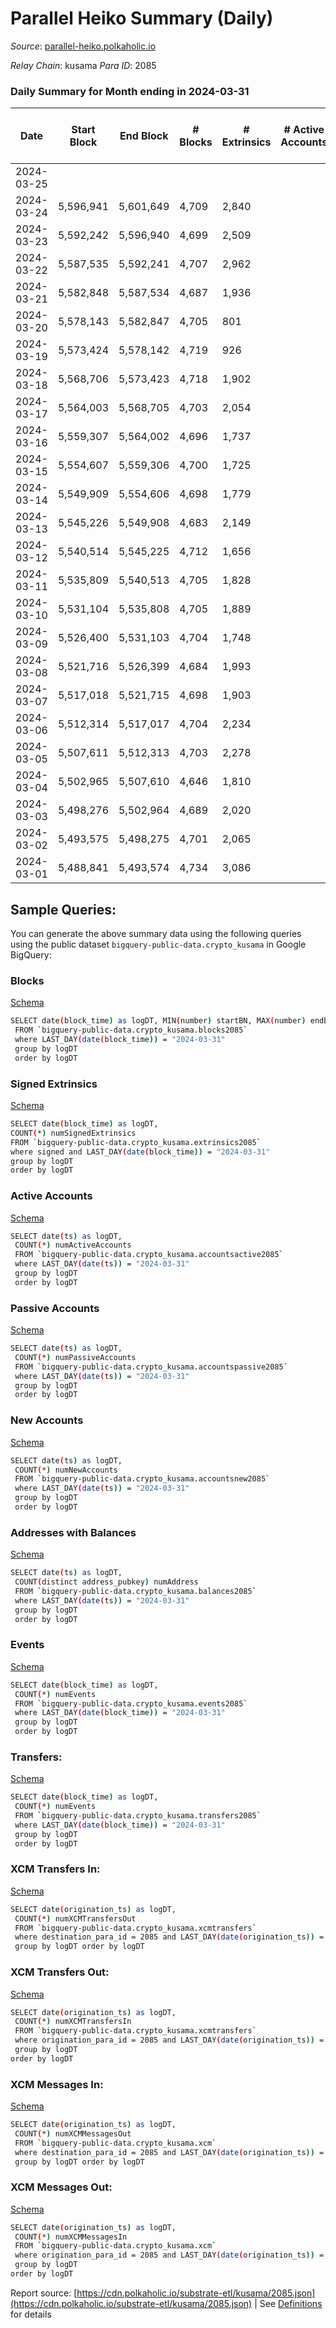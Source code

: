 # Parallel Heiko Summary (Daily)

_Source_: [parallel-heiko.polkaholic.io](https://parallel-heiko.polkaholic.io)

*Relay Chain*: kusama
*Para ID*: 2085



### Daily Summary for Month ending in 2024-03-31


| Date    | Start Block | End Block | # Blocks | # Extrinsics | # Active Accounts | # Passive Accounts | # New Accounts | # Addresses | # Events  | # Transfers ($USD) | # XCM Transfers In ($USD) | # XCM Transfers Out ($USD) | # XCM In | # XCM Out | Issues |
|---------|-------------|-----------|----------|--------------|-------------------|--------------------|----------------|-------------|-----------|--------------------|---------------------------|----------------------------|----------|-----------|--------|
| 2024-03-25 |  |  |  |  |  |  |  |  |  |   |   |   |  |  |  |
| 2024-03-24 | 5,596,941 | 5,601,649 | 4,709 | 2,840 |  |  |  | 24,752 | 24,761 | 288  |   |   |  |  |  |
| 2024-03-23 | 5,592,242 | 5,596,940 | 4,699 | 2,509 |  |  |  | 24,752 | 22,711 | 158  |   |   |  |  |  |
| 2024-03-22 | 5,587,535 | 5,592,241 | 4,707 | 2,962 |  |  |  | 24,752 | 25,629 | 82  |   |   |  |  |  |
| 2024-03-21 | 5,582,848 | 5,587,534 | 4,687 | 1,936 |  |  |  | 24,753 | 20,486 | 197  |   |   |  |  |  |
| 2024-03-20 | 5,578,143 | 5,582,847 | 4,705 | 801 |  |  |  | 24,752 | 13,860 | 118  |   |   |  |  |  |
| 2024-03-19 | 5,573,424 | 5,578,142 | 4,719 | 926 |  |  |  | 24,750 | 14,396 | 102  |   |   |  |  |  |
| 2024-03-18 | 5,568,706 | 5,573,423 | 4,718 | 1,902 |  |  |  | 24,749 | 19,634 | 198  |   |   |  |  |  |
| 2024-03-17 | 5,564,003 | 5,568,705 | 4,703 | 2,054 |  |  |  | 24,749 | 19,999 | 83  |   |   |  |  |  |
| 2024-03-16 | 5,559,307 | 5,564,002 | 4,696 | 1,737 |  |  |  | 24,749 | 18,690 | 144  |   |   |  |  |  |
| 2024-03-15 | 5,554,607 | 5,559,306 | 4,700 | 1,725 |  |  |  | 24,749 | 18,427 | 95  |   |   |  |  |  |
| 2024-03-14 | 5,549,909 | 5,554,606 | 4,698 | 1,779 |  |  |  | 24,750 | 18,833 | 127  |   |   |  |  |  |
| 2024-03-13 | 5,545,226 | 5,549,908 | 4,683 | 2,149 |  |  |  | 24,748 | 20,734 | 159  |   |   |  |  |  |
| 2024-03-12 | 5,540,514 | 5,545,225 | 4,712 | 1,656 |  |  |  | 24,747 | 18,069 | 103  |   |   |  |  |  |
| 2024-03-11 | 5,535,809 | 5,540,513 | 4,705 | 1,828 |  |  |  | 24,748 | 18,941 | 95  |   |   |  |  |  |
| 2024-03-10 | 5,531,104 | 5,535,808 | 4,705 | 1,889 |  |  |  | 24,745 | 19,368 | 108  |   |   |  |  |  |
| 2024-03-09 | 5,526,400 | 5,531,103 | 4,704 | 1,748 |  |  |  | 24,744 | 18,513 | 75  |   |   |  |  |  |
| 2024-03-08 | 5,521,716 | 5,526,399 | 4,684 | 1,993 |  |  |  | 24,743 | 19,541 | 34  |   |   |  |  |  |
| 2024-03-07 | 5,517,018 | 5,521,715 | 4,698 | 1,903 |  |  |  | 24,741 | 19,302 | 60  |   |   |  |  |  |
| 2024-03-06 | 5,512,314 | 5,517,017 | 4,704 | 2,234 |  |  |  | 24,741 | 21,110 | 116  |   |   |  |  |  |
| 2024-03-05 | 5,507,611 | 5,512,313 | 4,703 | 2,278 |  |  |  | 24,741 | 21,730 | 250  |   |   |  |  |  |
| 2024-03-04 | 5,502,965 | 5,507,610 | 4,646 | 1,810 |  |  |  | 24,741 | 18,916 | 138  |   |   |  |  |  |
| 2024-03-03 | 5,498,276 | 5,502,964 | 4,689 | 2,020 |  |  |  | 24,737 | 20,343 | 211  |   |   |  |  |  |
| 2024-03-02 | 5,493,575 | 5,498,275 | 4,701 | 2,065 |  |  |  | 24,736 | 20,010 | 75  |   |   |  |  |  |
| 2024-03-01 | 5,488,841 | 5,493,574 | 4,734 | 3,086 |  |  |  | 24,735 | 25,540 | 184  |   |   |  |  |  |

## Sample Queries:
You can generate the above summary data using the following queries using the public dataset `bigquery-public-data.crypto_kusama` in Google BigQuery:


### Blocks 

[Schema](https://github.com/colorfulnotion/substrate-etl/blob/main/schema/blocks.json)

```bash
SELECT date(block_time) as logDT, MIN(number) startBN, MAX(number) endBN, COUNT(*) numBlocks 
 FROM `bigquery-public-data.crypto_kusama.blocks2085`  
 where LAST_DAY(date(block_time)) = "2024-03-31" 
 group by logDT 
 order by logDT
```

### Signed Extrinsics 

[Schema](https://github.com/colorfulnotion/substrate-etl/blob/main/schema/extrinsics.json)

```bash
SELECT date(block_time) as logDT, 
COUNT(*) numSignedExtrinsics 
FROM `bigquery-public-data.crypto_kusama.extrinsics2085`  
where signed and LAST_DAY(date(block_time)) = "2024-03-31" 
group by logDT 
order by logDT
```

### Active Accounts 

[Schema](https://github.com/colorfulnotion/substrate-etl/blob/main/schema/accountsactive.json)

```bash
SELECT date(ts) as logDT, 
 COUNT(*) numActiveAccounts 
 FROM `bigquery-public-data.crypto_kusama.accountsactive2085` 
 where LAST_DAY(date(ts)) = "2024-03-31" 
 group by logDT 
 order by logDT
```

### Passive Accounts 

[Schema](https://github.com/colorfulnotion/substrate-etl/blob/main/schema/accountspassive.json)

```bash
SELECT date(ts) as logDT, 
 COUNT(*) numPassiveAccounts 
 FROM `bigquery-public-data.crypto_kusama.accountspassive2085` 
 where LAST_DAY(date(ts)) = "2024-03-31" 
 group by logDT 
 order by logDT
```

### New Accounts 

[Schema](https://github.com/colorfulnotion/substrate-etl/blob/main/schema/accountsnew.json)

```bash
SELECT date(ts) as logDT, 
 COUNT(*) numNewAccounts 
 FROM `bigquery-public-data.crypto_kusama.accountsnew2085` 
 where LAST_DAY(date(ts)) = "2024-03-31" 
 group by logDT
 order by logDT
```

### Addresses with Balances 

[Schema](https://github.com/colorfulnotion/substrate-etl/blob/main/schema/balances.json)

```bash
SELECT date(ts) as logDT,
 COUNT(distinct address_pubkey) numAddress 
 FROM `bigquery-public-data.crypto_kusama.balances2085` 
 where LAST_DAY(date(ts)) = "2024-03-31" 
 group by logDT 
 order by logDT
```

### Events 

[Schema](https://github.com/colorfulnotion/substrate-etl/blob/main/schema/events.json)

```bash
SELECT date(block_time) as logDT, 
 COUNT(*) numEvents 
 FROM `bigquery-public-data.crypto_kusama.events2085` 
 where LAST_DAY(date(block_time)) = "2024-03-31" 
 group by logDT 
 order by logDT
```

### Transfers:

[Schema](https://github.com/colorfulnotion/substrate-etl/blob/main/schema/transfers.json)

```bash
SELECT date(block_time) as logDT, 
 COUNT(*) numEvents 
 FROM `bigquery-public-data.crypto_kusama.transfers2085` 
 where LAST_DAY(date(block_time)) = "2024-03-31" 
 group by logDT 
 order by logDT
```

### XCM Transfers In: 

[Schema](https://github.com/colorfulnotion/substrate-etl/blob/main/schema/xcmtransfers.json)

```bash
SELECT date(origination_ts) as logDT, 
 COUNT(*) numXCMTransfersOut 
 FROM `bigquery-public-data.crypto_kusama.xcmtransfers` 
 where destination_para_id = 2085 and LAST_DAY(date(origination_ts)) = "2024-03-31" 
 group by logDT order by logDT
```

### XCM Transfers Out: 

[Schema](https://github.com/colorfulnotion/substrate-etl/blob/main/schema/xcmtransfers.json)

```bash
SELECT date(origination_ts) as logDT, 
 COUNT(*) numXCMTransfersIn 
 FROM `bigquery-public-data.crypto_kusama.xcmtransfers` 
 where origination_para_id = 2085 and LAST_DAY(date(origination_ts)) = "2024-03-31" 
 group by logDT 
order by logDT
```

### XCM Messages In: 

[Schema](https://github.com/colorfulnotion/substrate-etl/blob/main/schema/xcm.json)

```bash
SELECT date(origination_ts) as logDT, 
 COUNT(*) numXCMMessagesOut 
 FROM `bigquery-public-data.crypto_kusama.xcm` 
 where destination_para_id = 2085 and LAST_DAY(date(origination_ts)) = "2024-03-31" 
 group by logDT order by logDT
```

### XCM Messages Out: 

[Schema](https://github.com/colorfulnotion/substrate-etl/blob/main/schema/xcm.json)

```bash
SELECT date(origination_ts) as logDT, 
 COUNT(*) numXCMMessagesIn 
 FROM `bigquery-public-data.crypto_kusama.xcm` 
 where origination_para_id = 2085 and LAST_DAY(date(origination_ts)) = "2024-03-31" 
 group by logDT 
order by logDT
```


Report source: [https://cdn.polkaholic.io/substrate-etl/kusama/2085.json](https://cdn.polkaholic.io/substrate-etl/kusama/2085.json) | See [Definitions](/DEFINITIONS.md) for details
